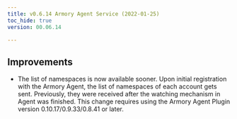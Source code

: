 ```yaml
---
title: v0.6.14 Armory Agent Service (2022-01-25)
toc_hide: true
version: 00.06.14

---
```


## Improvements

* The list of namespaces is now available sooner. Upon initial registration with the Armory Agent, the list of namespaces of each account gets sent. Previously, they were received after the watching mechanism in Agent was finished. This change requires using the Armory Agent Plugin version 0.10.17/0.9.33/0.8.41 or later.


